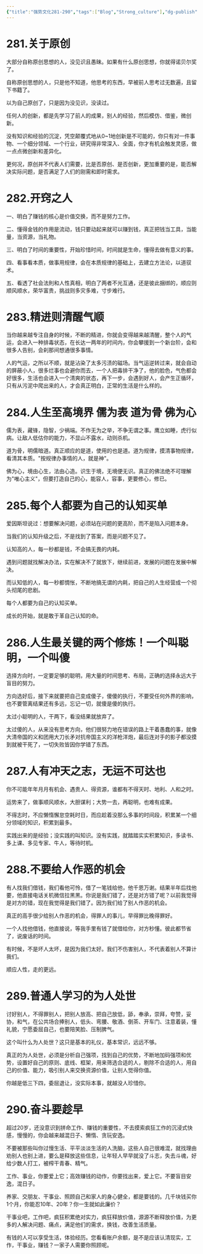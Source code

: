 ```yaml
---
{"title":"强势文化281-290","tags":["Blog","Strong_culture"],"dg-publish":true,"dg-note-icon":5,"permalink":"/🌓Interest_兴趣/Exalt 提升/强势文化/29强势文化281-290/","dgPassFrontmatter":true,"noteIcon":5,"created":"2024-09-19T10:56:46.295+08:00","updated":"2024-09-19T12:33:10.132+08:00"}
---
```


# 281.关于原创

大部分自称原创思想的人，没见识且愚昧。如果有什么原创思想，你就得诺贝尔奖了。

自称原创思想的人，只是他不知道，他思考的东西，早被前人思考过无数遍，且留下书籍了。

以为自己原创了，只是因为没见识，没读过。

任何人的创新，都是先学习了前人的成果，别人的经验，然后模仿、借鉴，微创新。

没有知识和经验的沉淀，凭空颠覆式地从0~1地创新是不可能的，你只有对一件事物、一个细分领域、一个行业，研究得非常深入、全面，你才有机会触发灵感，做一点点微创新和差异化。

更何况，原创并不代表人们需要，比是否原创、是否创新，更加重要的是，能否解决实际问题，是否满足了人们的刚需和即时需求。

# 282.开窍之人

一、明白了赚钱的核心是价值交换，而不是努力工作。

二、懂得金钱的作用是流动，钱只要动起来就可以赚到钱，真正把钱当工具，当能量，当资源，当礼物。

三、明白了时间的重要性，开始珍惜时间，时间就是生命，懂得去做有意义的事。

四、看事看本质，做事用规律，会在本质规律的基础上，去建立方法论，以道驭术。

五、看透了社会法則和人性真相，明白了两者不光互通，还是彼此捆绑的，顺应则顺风顺水，荣华富贵，挑战则多灾多难，寸步难行。

# 283.精进则清醒气顺

当你越来越专注自身的时候，不断的精进，你就会变得越来越清醒，整个人的气运，会进入一种排毒状态，在长达一两年的时间内，你会攀援到一个新台阶，会和很多人告别，会刹那间想通很多事情。

人的气运，之所以不顺，就是沾染了太多污渍的磁场。当气运逆转过来，就会自动的屏蔽小人，很多烂事也会避你而去，一个人把毒排干净了，他的脸色，气色都会好很多，生活也会进入一个清爽的状态，再下一步，会遇到好人，会产生正循环，只有从污泥中爬出来的人，才会真正明白，正常的生活是什么样的。

# 284.人生至高境界 儒为表 道为骨 佛为心

儒为表，藏锋，隐智，少祸端。不作无为之举，不争无谓之事。鹰立如睡，虎行似病。让敌人低估你的能力，不显山不露水，动则杀机。

道为骨，明儒暗道。真正顺应的是道，使用的也是道。道为规律，摸清事物规律，看清其本质。"按规律办事情的人，就是神"。

佛为心，境由心生，法由心造。识生于境，无境便无识。真正的佛法绝不可理解为"唯心主义"，但要打造自己的心，能容人，容事，更要修心，修已。

# 285.每个人都要为自己的认知买单

爱因斯坦说过：想要解决问题，必须站在问题的更高阶，而不是陷入问题本身。

当我们的认知升级之后，不是找到了答案，而是问题不见了。

认知高的人，每一秒都是钱，不会搞无畏的内耗。

遇到问题就找解决办法，实在解决不了就放下，继续前进，发展的问题在发展中解决。

而认知低的人，每一秒都惆怅，不断地搞无谓的内耗，把自己的人生经营成一个彻头彻尾的悲剧。

每个人都要为自己的认知买单。

成长的开始，就是敢于革自己认知的命。

# 286.人生最关键的两个修炼！一个叫聪明，一个叫傻

选择方向时，一定要足够的聪明，用大量的时间思考、布局，正确的选择永远大于盲目的努力。

方向选好后，接下来就要把自己变成傻子，傻傻的执行，不要受任何外界的影响，也不要管离结果还有多远，忘记一切，就傻是傻的执行。

太过小聪明的人，干两下，看没结果就放弃了。

太过傻的人，从来没有思考方向，他们很努力地在错误的路上干着愚蠢的事，就像大清帝国的义和团用大刀长矛对抗帝国主义的洋枪洋炮，最后连对手的影子都没摸到就被干死了，一切失败皆因你学错了东西。

# 287.人有冲天之志，无运不可达也

你不可能年年月月有机会、遇贵人、得资源，谁都有不得天时、地利、人和之时。

运势来了，做事顺风顺水，大胆谋利；大势一去，再聪明，也难有成果。

不得志时，不应懒惰懈怠空耗时日，而应趁着没那么多事的时间段，积累某一个细分领域的知识，积累到最多。

实践出来的是经验；没实践的叫知识。没有实践，就踏踏实实积累知识，多读书、多上课、多见专家、牛人，等待时机。

# 288.不要给人作恶的机会

有人找我们借钱，我们看他可怜，借了一笔钱给他，他千恩万谢。结果半年后找他要，他直接电话关机微信拉黑黑。你说是我们错了，还是对方错了呢？以前我觉得是对方的错，现在我觉得是我们错了。因为我们给了别人作恶的机会。

真正的高手很少给别人作恶的机会，得罪人的事儿，早得罪比晚得罪好。

一个人找他借钱，他直接说，等我手里有钱了就借给你，对方秒懂。彼此都节省了，说废话的时间。

有时候，不是坏人太坏，是因为我们太好。我们不伤害别人，不代表着别人不算计我们。

顺应人性，走的更远。

# 289.普通人学习的为人处世

讨好别人，不得罪别人，把别人放高、把自己放低，舔，奉承，崇拜，夸赞，妥协，和气，在公共场合捧别人，低头、弯腰、敬酒、倒茶、开车门、注意着装，懂礼貌，宁愿委屈自己，也要陪笑脸、压制脾气。

这个叫什么为人处世？这只是基本的礼仪，基本常识，远远不够。

真正的为人处世，必须是分析自己强项，找到自己的优势，不断地加码强项和优势，设置好自己的原则、底线、框架，用来筛选合适的人，剔除不合适的人，用自己的价值、能力，吸引别人来交换资源价值，让别人觉得你值。

你越是低三下四，委屈退让，没实际本事，就越没人珍惜你。

# 290.奋斗要趁早

超过20岁，还没意识到拼命工作、赚钱的重要性，不去摸索疯狂工作的沉浸式快感，慢慢的，你会越来越混日子、懒惰、贪玩安逸。

不要被那些叫你过慢生活、平平淡淡生活的人洗脑，这些人自己很难混，就找理由劝别人也别上进，要么是释放这些信息，让年轻人早早就没了斗志，失去斗魂，好给少数人打工，被榨干青春、精气。

工作、事业，你要爱上它；高效赚钱的动作，你要找出来，爱上它。不要盲目安逸，混日子。

养家、交朋友、干事业、照顾自己和家人的身心健全，都是要钱的。几千块钱买你1个月，你能忍10年、20年？你一生就如此廉价？

干事业吧，工作吧，疯狂积累绝对实力，疯狂释放价值，源源不断释放价值，为更多的人解决问题、痛点，满足他们的需求，换钱，改善生活质量。

有钱的人可以享受生活，体验经历。您看看账户余额，是不是应该认清现实，工作，干事业，赚钱？一家子人需要你照顾呢。
